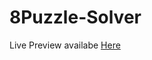 # 8Puzzle-Solver

Live  Preview availabe <a href="https://ahmadsaidnouh.github.io/8-puzzle-solve/lab1/index.html" target="_blank">Here</a>
